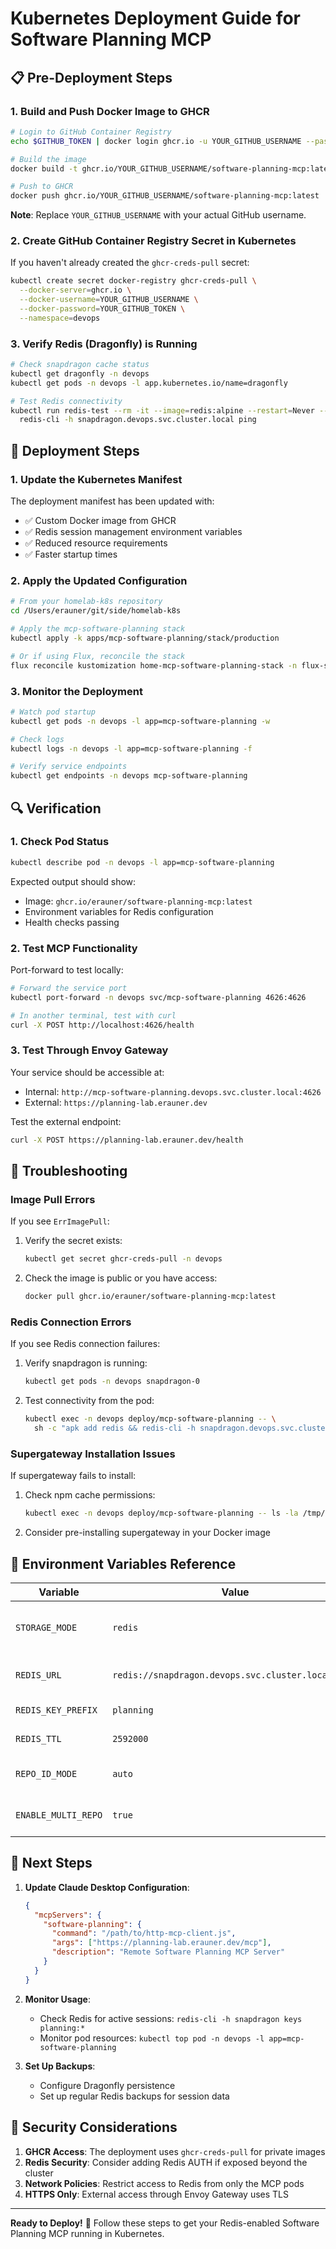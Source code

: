 # Kubernetes Deployment Guide for Software Planning MCP

## 📋 Pre-Deployment Steps

### 1. **Build and Push Docker Image to GHCR**

```bash
# Login to GitHub Container Registry
echo $GITHUB_TOKEN | docker login ghcr.io -u YOUR_GITHUB_USERNAME --password-stdin

# Build the image
docker build -t ghcr.io/YOUR_GITHUB_USERNAME/software-planning-mcp:latest .

# Push to GHCR
docker push ghcr.io/YOUR_GITHUB_USERNAME/software-planning-mcp:latest
```

**Note**: Replace `YOUR_GITHUB_USERNAME` with your actual GitHub username.

### 2. **Create GitHub Container Registry Secret in Kubernetes**

If you haven't already created the `ghcr-creds-pull` secret:

```bash
kubectl create secret docker-registry ghcr-creds-pull \
  --docker-server=ghcr.io \
  --docker-username=YOUR_GITHUB_USERNAME \
  --docker-password=YOUR_GITHUB_TOKEN \
  --namespace=devops
```

### 3. **Verify Redis (Dragonfly) is Running**

```bash
# Check snapdragon cache status
kubectl get dragonfly -n devops
kubectl get pods -n devops -l app.kubernetes.io/name=dragonfly

# Test Redis connectivity
kubectl run redis-test --rm -it --image=redis:alpine --restart=Never -- \
  redis-cli -h snapdragon.devops.svc.cluster.local ping
```

## 🚀 Deployment Steps

### 1. **Update the Kubernetes Manifest**

The deployment manifest has been updated with:
- ✅ Custom Docker image from GHCR
- ✅ Redis session management environment variables
- ✅ Reduced resource requirements
- ✅ Faster startup times

### 2. **Apply the Updated Configuration**

```bash
# From your homelab-k8s repository
cd /Users/erauner/git/side/homelab-k8s

# Apply the mcp-software-planning stack
kubectl apply -k apps/mcp-software-planning/stack/production

# Or if using Flux, reconcile the stack
flux reconcile kustomization home-mcp-software-planning-stack -n flux-system
```

### 3. **Monitor the Deployment**

```bash
# Watch pod startup
kubectl get pods -n devops -l app=mcp-software-planning -w

# Check logs
kubectl logs -n devops -l app=mcp-software-planning -f

# Verify service endpoints
kubectl get endpoints -n devops mcp-software-planning
```

## 🔍 Verification

### 1. **Check Pod Status**

```bash
kubectl describe pod -n devops -l app=mcp-software-planning
```

Expected output should show:
- Image: `ghcr.io/erauner/software-planning-mcp:latest`
- Environment variables for Redis configuration
- Health checks passing

### 2. **Test MCP Functionality**

Port-forward to test locally:

```bash
# Forward the service port
kubectl port-forward -n devops svc/mcp-software-planning 4626:4626

# In another terminal, test with curl
curl -X POST http://localhost:4626/health
```

### 3. **Test Through Envoy Gateway**

Your service should be accessible at:
- Internal: `http://mcp-software-planning.devops.svc.cluster.local:4626`
- External: `https://planning-lab.erauner.dev`

Test the external endpoint:

```bash
curl -X POST https://planning-lab.erauner.dev/health
```

## 🔧 Troubleshooting

### Image Pull Errors

If you see `ErrImagePull`:

1. Verify the secret exists:
   ```bash
   kubectl get secret ghcr-creds-pull -n devops
   ```

2. Check the image is public or you have access:
   ```bash
   docker pull ghcr.io/erauner/software-planning-mcp:latest
   ```

### Redis Connection Errors

If you see Redis connection failures:

1. Verify snapdragon is running:
   ```bash
   kubectl get pods -n devops snapdragon-0
   ```

2. Test connectivity from the pod:
   ```bash
   kubectl exec -n devops deploy/mcp-software-planning -- \
     sh -c "apk add redis && redis-cli -h snapdragon.devops.svc.cluster.local ping"
   ```

### Supergateway Installation Issues

If supergateway fails to install:

1. Check npm cache permissions:
   ```bash
   kubectl exec -n devops deploy/mcp-software-planning -- ls -la /tmp/.npm
   ```

2. Consider pre-installing supergateway in your Docker image

## 📝 Environment Variables Reference

| Variable | Value | Description |
|----------|-------|-------------|
| `STORAGE_MODE` | `redis` | Enables Redis session management |
| `REDIS_URL` | `redis://snapdragon.devops.svc.cluster.local:6379` | Dragonfly connection URL |
| `REDIS_KEY_PREFIX` | `planning` | Prefix for all Redis keys |
| `REDIS_TTL` | `2592000` | Session TTL (30 days) |
| `REPO_ID_MODE` | `auto` | Automatic repository detection |
| `ENABLE_MULTI_REPO` | `true` | Support multiple repositories |

## 🎯 Next Steps

1. **Update Claude Desktop Configuration**:
   ```json
   {
     "mcpServers": {
       "software-planning": {
         "command": "/path/to/http-mcp-client.js",
         "args": ["https://planning-lab.erauner.dev/mcp"],
         "description": "Remote Software Planning MCP Server"
       }
     }
   }
   ```

2. **Monitor Usage**:
   - Check Redis for active sessions: `redis-cli -h snapdragon keys planning:*`
   - Monitor pod resources: `kubectl top pod -n devops -l app=mcp-software-planning`

3. **Set Up Backups**:
   - Configure Dragonfly persistence
   - Set up regular Redis backups for session data

## 🔐 Security Considerations

1. **GHCR Access**: The deployment uses `ghcr-creds-pull` for private images
2. **Redis Security**: Consider adding Redis AUTH if exposed beyond the cluster
3. **Network Policies**: Restrict access to Redis from only the MCP pods
4. **HTTPS Only**: External access through Envoy Gateway uses TLS

---

**Ready to Deploy!** 🚀 Follow these steps to get your Redis-enabled Software Planning MCP running in Kubernetes.
